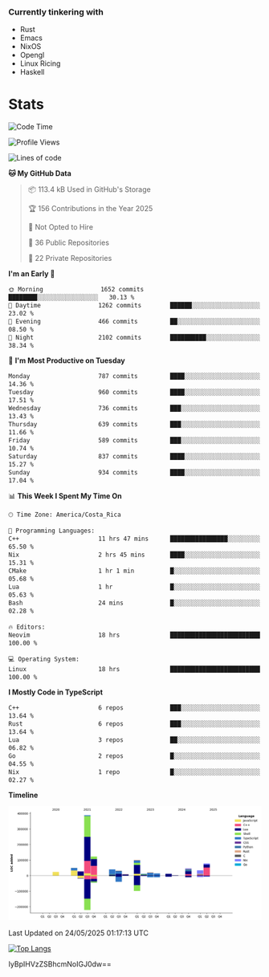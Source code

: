 ### Currently tinkering with
 - Rust
 - Emacs
 - NixOS
 - Opengl
 - Linux Ricing
 - Haskell

# Stats
<!--START_SECTION:waka-->
![Code Time](http://img.shields.io/badge/Code%20Time-1%2C499%20hrs%2016%20mins-blue)

![Profile Views](http://img.shields.io/badge/Profile%20Views-0-blue)

![Lines of code](https://img.shields.io/badge/From%20Hello%20World%20I%27ve%20Written-1.0%20million%20lines%20of%20code-blue)

**🐱 My GitHub Data** 

> 📦 113.4 kB Used in GitHub's Storage 
 > 
> 🏆 156 Contributions in the Year 2025
 > 
> 🚫 Not Opted to Hire
 > 
> 📜 36 Public Repositories 
 > 
> 🔑 22 Private Repositories 
 > 
**I'm an Early 🐤** 

```text
🌞 Morning                1652 commits        ████████░░░░░░░░░░░░░░░░░   30.13 % 
🌆 Daytime                1262 commits        ██████░░░░░░░░░░░░░░░░░░░   23.02 % 
🌃 Evening                466 commits         ██░░░░░░░░░░░░░░░░░░░░░░░   08.50 % 
🌙 Night                  2102 commits        ██████████░░░░░░░░░░░░░░░   38.34 % 
```
📅 **I'm Most Productive on Tuesday** 

```text
Monday                   787 commits         ████░░░░░░░░░░░░░░░░░░░░░   14.36 % 
Tuesday                  960 commits         ████░░░░░░░░░░░░░░░░░░░░░   17.51 % 
Wednesday                736 commits         ███░░░░░░░░░░░░░░░░░░░░░░   13.43 % 
Thursday                 639 commits         ███░░░░░░░░░░░░░░░░░░░░░░   11.66 % 
Friday                   589 commits         ███░░░░░░░░░░░░░░░░░░░░░░   10.74 % 
Saturday                 837 commits         ████░░░░░░░░░░░░░░░░░░░░░   15.27 % 
Sunday                   934 commits         ████░░░░░░░░░░░░░░░░░░░░░   17.04 % 
```


📊 **This Week I Spent My Time On** 

```text
🕑︎ Time Zone: America/Costa_Rica

💬 Programming Languages: 
C++                      11 hrs 47 mins      ████████████████░░░░░░░░░   65.50 % 
Nix                      2 hrs 45 mins       ████░░░░░░░░░░░░░░░░░░░░░   15.31 % 
CMake                    1 hr 1 min          █░░░░░░░░░░░░░░░░░░░░░░░░   05.68 % 
Lua                      1 hr                █░░░░░░░░░░░░░░░░░░░░░░░░   05.63 % 
Bash                     24 mins             █░░░░░░░░░░░░░░░░░░░░░░░░   02.28 % 

🔥 Editors: 
Neovim                   18 hrs              █████████████████████████   100.00 % 

💻 Operating System: 
Linux                    18 hrs              █████████████████████████   100.00 % 
```

**I Mostly Code in TypeScript** 

```text
C++                      6 repos             ███░░░░░░░░░░░░░░░░░░░░░░   13.64 % 
Rust                     6 repos             ███░░░░░░░░░░░░░░░░░░░░░░   13.64 % 
Lua                      3 repos             ██░░░░░░░░░░░░░░░░░░░░░░░   06.82 % 
Go                       2 repos             █░░░░░░░░░░░░░░░░░░░░░░░░   04.55 % 
Nix                      1 repo              █░░░░░░░░░░░░░░░░░░░░░░░░   02.27 % 
```



**Timeline**

![Lines of Code chart](https://raw.githubusercontent.com/PandeCode/PandeCode/main/assets/bar_graph.png)


 Last Updated on 24/05/2025 01:17:13 UTC
<!--END_SECTION:waka-->
<!-- 
[![PandeCode's GitHub stats](https://github-readme-stats.vercel.app/api?username=PandeCode&theme=dracula&hide_border=true&show_icons=true)](https://github.com/anuraghazra/github-readme-stats)
-->
[![Top Langs](https://github-readme-stats.vercel.app/api/top-langs/?username=PandeCode&layout=compact&theme=dracula&hide_border=true)](https://github.com/anuraghazra/github-readme-stats)

IyBpIHVzZSBhcmNoIGJ0dw==
